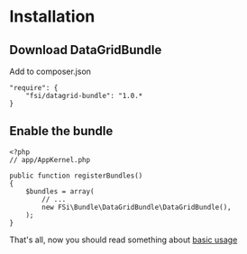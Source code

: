 # Installation

## Download DataGridBundle
Add to composer.json

```
"require": {
    "fsi/datagrid-bundle": "1.0.*
}
```

## Enable the bundle
```
<?php
// app/AppKernel.php

public function registerBundles()
{
    $bundles = array(
        // ...
        new FSi\Bundle\DataGridBundle\DataGridBundle(),
    );
}
```

That's all, now you should read something about [basic usage](basic_usage.md)